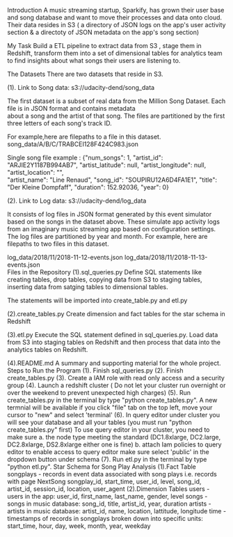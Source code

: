 Introduction
A music streaming startup, Sparkify, has grown their user base and song database and want to move their processes and data onto cloud. Their data resides in S3 ( a directory of JSON logs on the app's user activity section & a directoty of JSON metadata on the app's song section)

My Task
Build a ETL pipeline to extract data from S3 , stage them in Redshift, transform them into a set of dimensional tables for analytics team to find insights about what songs their users are listening to.

The Datasets
There are two datasets that reside in S3.

  (1). Link to Song data: s3://udacity-dend/song_data

  The first dataset is a subset of real data from the Million Song Dataset. Each file is in JSON format and contains metadata   
  about a song and the artist of that song. The files are partitioned by the first three letters of each song's track ID. 
  
  For example,here are filepaths to a file in this dataset.    
  song_data/A/B/C/TRABCEI128F424C983.json

 Single song file example :
 {"num_songs": 1, "artist_id": "ARJIE2Y1187B994AB7", "artist_latitude": null, "artist_longitude": null, "artist_location": "",    
 "artist_name": "Line Renaud", "song_id": "SOUPIRU12A6D4FA1E1", "title": "Der Kleine Dompfaff", "duration": 152.92036, "year": 0}

(2). Link to Log data: s3://udacity-dend/log_data

 It consists of log files in JSON format generated by this event simulator based on the songs in the dataset above. These 
 simulate app activity logs from an imaginary music streaming app based on configuration settings.     
 The log files are partitioned by year and month. For example, here are filepaths to two files in this dataset.

 log_data/2018/11/2018-11-12-events.json
 log_data/2018/11/2018-11-13-events.json         
Files in the Repository
(1).sql_queries.py
Define SQL statements like creating tables, drop tables, copying data from S3 to staging tables, inserting data from satging 
tables to dimensional tables.

The statements will be imported into create_table.py and etl.py

(2).create_tables.py
 Create dimension and fact tables for the star schema in Redshift

(3).etl.py
Execute the SQL statement defined in sql_queries.py. Load data from S3 into staging tables on Redshift and then process that data     into the analytics tables on Redshift.

(4).README.md
A summary and supporting material for the whole project. 
Steps to Run the Program
 (1). Finish sql_queries.py
 (2). Finish create_tables.py
 (3). Create a IAM role with read only access and a security group
 (4). Launch a redshift cluster ( Do not let your cluster run overnight or over the weekend to prevent unexpected high charges)
 (5). Run create_tables.py in the terminal by type "python create_tables.py". 
     A new termnial will be available if you click "file" tab on the top left, move your cursor to "new" and select 'terminal'
 (6). In query editor under cluster you will see your database and all your tables (you must run "python create_tables.py" first)
     To use query editor in your cluster, you need to make sure 
     a. the node type meeting the standard (DC1.8xlarge, DC2.large, DC2.8xlarge, DS2.8xlarge either one is fine)
     b. attach Iam policies to query editor to enable access to query editor
     make sure select 'public' in the dropdown button under schema
(7). Run etl.py in the terminal by type "python etl.py". 
Star Schema for Song Play Analysis
(1).Fact Table
songplays - records in event data associated with song plays i.e. records with page NextSong
songplay_id, start_time, user_id, level, song_id, artist_id, session_id, location, user_agent
(2).Dimension Tables
users - users in the app:
    user_id, first_name, last_name, gender, level
songs - songs in music database:
    song_id, title, artist_id, year, duration
artists - artists in music database:
    artist_id, name, location, lattitude, longitude
time - timestamps of records in songplays broken down into specific units:
    start_time, hour, day, week, month, year, weekday